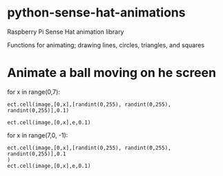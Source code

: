 # python-sense-hat-animations
Raspberry Pi Sense Hat animation library 

Functions for animating; drawing lines, circles, triangles, and squares



# Animate a ball moving on he screen 

 

for x in range(0,7):

    ect.cell(image,[0,x],[randint(0,255), randint(0,255), randint(0,255)],0.1)
    
    ect.cell(image,[0,x],e,0.1)
    
for x in range(7,0, -1):

    ect.cell(image,[0,x],[randint(0,255), randint(0,255), randint(0,255)],0.1
    )
    ect.cell(image,[0,x],e,0.1)
    
